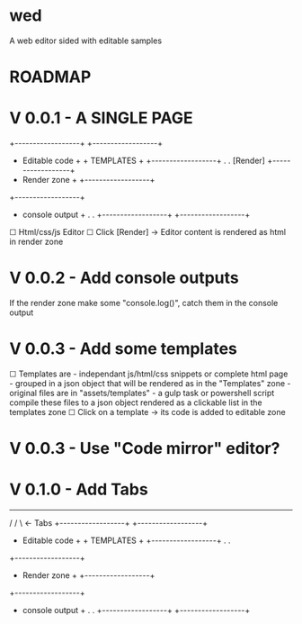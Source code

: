 # wed
A web editor sided with editable samples

# ROADMAP

# V 0.0.1 - A SINGLE PAGE 
 
+------------------+    +------------------+
+  Editable code   +    +     TEMPLATES    +
+------------------+    .                  .
[Render]
+------------------+
+   Render zone    +
+------------------+

+------------------+
+  console output  +    .                  .
+------------------+    +------------------+

☐ Html/css/js Editor 
☐ Click [Render] → Editor content is rendered as html in render zone

# V 0.0.2 - Add console outputs

If the render zone make some "console.log()", catch them in the console output

# V 0.0.3 - Add some templates 

☐ Templates are
    - independant js/html/css snippets or complete html page
    - grouped in a json object that will be rendered as <list><a> in the "Templates" zone
    - original files are in "assets/templates"
    - a gulp task or powershell script compile these files to a json object rendered as a clickable list in the templates zone
☐ Click on a template → its code is added to editable zone
 
# V 0.0.3 - Use "Code mirror" editor?

# V 0.1.0 -  Add Tabs
 ___  ___ 
/   \/   \                    ← Tabs 
+------------------+    +------------------+
+  Editable code   +    +     TEMPLATES    +
+------------------+    .                  .

+------------------+
+   Render zone    +
+------------------+

+------------------+
+  console output  +    .                  .
+------------------+    +------------------+
